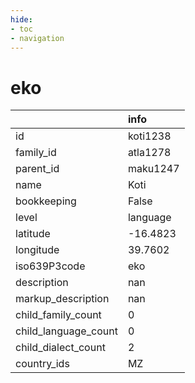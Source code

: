 ```yaml
---
hide:
- toc
- navigation
---
```

# eko
|                      | info     |
|:---------------------|:---------|
| id                   | koti1238 |
| family_id            | atla1278 |
| parent_id            | maku1247 |
| name                 | Koti     |
| bookkeeping          | False    |
| level                | language |
| latitude             | -16.4823 |
| longitude            | 39.7602  |
| iso639P3code         | eko      |
| description          | nan      |
| markup_description   | nan      |
| child_family_count   | 0        |
| child_language_count | 0        |
| child_dialect_count  | 2        |
| country_ids          | MZ       |